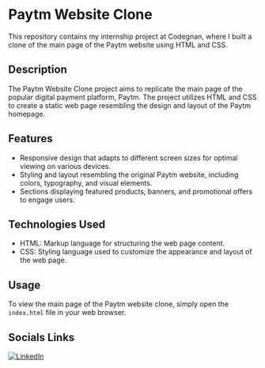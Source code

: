 # Paytm Website Clone

This repository contains my internship project at Codegnan, where I built a clone of the main page of the Paytm website using HTML and CSS.

## Description

The Paytm Website Clone project aims to replicate the main page of the popular digital payment platform, Paytm. The project utilizes HTML and CSS to create a static web page resembling the design and layout of the Paytm homepage.

## Features

- Responsive design that adapts to different screen sizes for optimal viewing on various devices.
- Styling and layout resembling the original Paytm website, including colors, typography, and visual elements.
- Sections displaying featured products, banners, and promotional offers to engage users.

## Technologies Used

- HTML: Markup language for structuring the web page content.
- CSS: Styling language used to customize the appearance and layout of the web page.


## Usage

To view the main page of the Paytm website clone, simply open the `index.html` file in your web browser.
## Socials Links
[![LinkedIn](https://img.shields.io/badge/LinkedIn-%230077B5.svg?logo=linkedin&logoColor=white)](https://www.linkedin.com/in/medisetty-likhitha)
